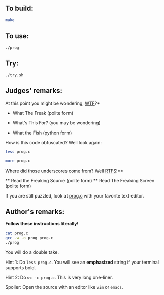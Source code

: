 ## To build:

```sh
make
```


## To use:

```sh
./prog
```


## Try:

```sh
./try.sh
```


## Judges' remarks:

At this point you might be wondering, [WTF](http://acronyms.thefreedictionary.com/WTF)?\*

* What The Freak (polite form)

* What's This For? (you may be wondering)

* What the Fish (python form)

How is this code obfuscated?  Well look again:

```sh
less prog.c

more prog.c
```

Where did those underscores come from?  Well [RTFS](http://acronyms.thefreedictionary.com/RTFS)!\*\*

** Read the Freaking Source (polite form)
** Read The Freaking Screen (polite form)

If you are still puzzled, look at [prog.c](prog.c) with your favorite text editor.


## Author's remarks:

**Follow these instructions literally!**

```sh
cat prog.c
gcc -w -o prog prog.c
./prog
```

You will do a double take.

Hint 1: Do `less prog.c`.  You will see an **emphasized** string if your
terminal supports bold.

Hint 2: Do `wc -c prog.c`.  This is very long one-liner.

Spoiler: Open the source with an editor like `vim` or `emacs`.

<!--

    Copyright © 1984-2024 by Landon Curt Noll. All Rights Reserved.

    You are free to share and adapt this file under the terms of this license:

	Creative Commons Attribution-ShareAlike 4.0 International (CC BY-SA 4.0)

    For more information, see:

	https://creativecommons.org/licenses/by-sa/4.0/

-->
